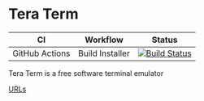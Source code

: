 ﻿# Tera Term

| CI | Workflow | Status |
|----|----------|--------|
| GitHub Actions | Build Installer | [![Build Status](https://github.com/TeraTermProject/teraterm/actions/workflows/msbuild.yml/badge.svg)](https://github.com/TeraTermProject/teraterm/actions/workflows/msbuild.yml) |


Tera Term is a free software terminal emulator

[URLs](https://github.com/TeraTermProject/teraterm/wiki/Urls)
